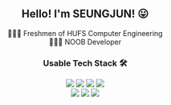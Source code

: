 <div align = center>
  <h2> Hello! I'm SEUNGJUN! 😛 </h2>
</div>

<div align = center>
  👨🏻‍🎓 Freshmen of HUFS Computer Engineering <br>
  🧑🏻‍💻 NOOB Developer 
</div>



<div align = center>
  <h3> Usable Tech Stack 🛠 </h3>
  <img src="https://img.shields.io/badge/C-A8B9CC?style=flat-square&logo=C&logoColor=white"/>
  <img src="https://img.shields.io/badge/Python-3776AB?style=flat-square&logo=Python&logoColor=white"/>
  <img src="https://img.shields.io/badge/HTML5-E34F26?style=flat-square&logo=HTML5&logoColor=white"/>
  <img src="https://img.shields.io/badge/CSS3-1572B6?style=flat-square&logo=CSS3&logoColor=white"/><br>
  <img src="https://img.shields.io/badge/JavaScript-F7DF1E?style=flat-square&logo=JavaScript&logoColor=black"/> 
  <img src="https://img.shields.io/badge/Node.js-339933?style=flat-square&logo=Node.js&logoColor=white"/> 
  <img src="https://img.shields.io/badge/React-61DAFB?style=flat-square&logo=React&logoColor=white"/> 
</div>


  
